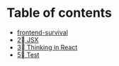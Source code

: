 # Table of contents

* [frontend-survival](README.md)
* [2⃣ JSX](jsx.md)
* [3⃣ Thinking in React](thinking-in-react.md)
* [5⃣ Test](test.md)
